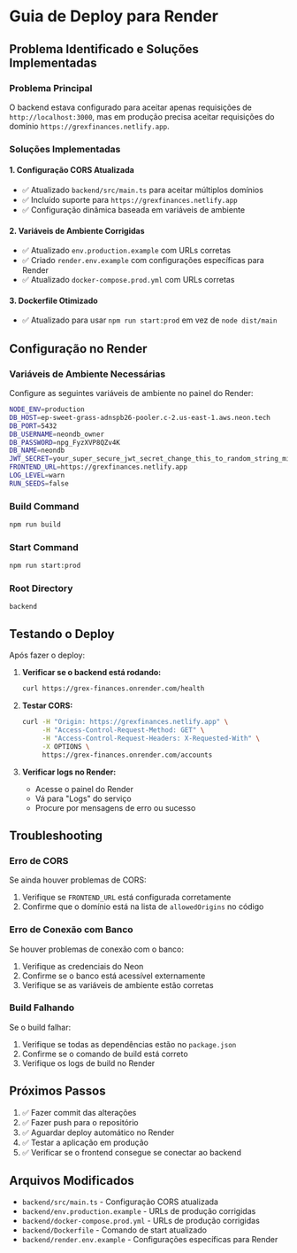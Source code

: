 # Guia de Deploy para Render

## Problema Identificado e Soluções Implementadas

### Problema Principal
O backend estava configurado para aceitar apenas requisições de `http://localhost:3000`, mas em produção precisa aceitar requisições do domínio `https://grexfinances.netlify.app`.

### Soluções Implementadas

#### 1. Configuração CORS Atualizada
- ✅ Atualizado `backend/src/main.ts` para aceitar múltiplos domínios
- ✅ Incluído suporte para `https://grexfinances.netlify.app`
- ✅ Configuração dinâmica baseada em variáveis de ambiente

#### 2. Variáveis de Ambiente Corrigidas
- ✅ Atualizado `env.production.example` com URLs corretas
- ✅ Criado `render.env.example` com configurações específicas para Render
- ✅ Atualizado `docker-compose.prod.yml` com URLs corretas

#### 3. Dockerfile Otimizado
- ✅ Atualizado para usar `npm run start:prod` em vez de `node dist/main`

## Configuração no Render

### Variáveis de Ambiente Necessárias

Configure as seguintes variáveis de ambiente no painel do Render:

```bash
NODE_ENV=production
DB_HOST=ep-sweet-grass-adnspb26-pooler.c-2.us-east-1.aws.neon.tech
DB_PORT=5432
DB_USERNAME=neondb_owner
DB_PASSWORD=npg_FyzXVP8QZv4K
DB_NAME=neondb
JWT_SECRET=your_super_secure_jwt_secret_change_this_to_random_string_min_32_chars
FRONTEND_URL=https://grexfinances.netlify.app
LOG_LEVEL=warn
RUN_SEEDS=false
```

### Build Command
```bash
npm run build
```

### Start Command
```bash
npm run start:prod
```

### Root Directory
```
backend
```

## Testando o Deploy

Após fazer o deploy:

1. **Verificar se o backend está rodando:**
   ```bash
   curl https://grex-finances.onrender.com/health
   ```

2. **Testar CORS:**
   ```bash
   curl -H "Origin: https://grexfinances.netlify.app" \
        -H "Access-Control-Request-Method: GET" \
        -H "Access-Control-Request-Headers: X-Requested-With" \
        -X OPTIONS \
        https://grex-finances.onrender.com/accounts
   ```

3. **Verificar logs no Render:**
   - Acesse o painel do Render
   - Vá para "Logs" do serviço
   - Procure por mensagens de erro ou sucesso

## Troubleshooting

### Erro de CORS
Se ainda houver problemas de CORS:
1. Verifique se `FRONTEND_URL` está configurada corretamente
2. Confirme que o domínio está na lista de `allowedOrigins` no código

### Erro de Conexão com Banco
Se houver problemas de conexão com o banco:
1. Verifique as credenciais do Neon
2. Confirme se o banco está acessível externamente
3. Verifique se as variáveis de ambiente estão corretas

### Build Falhando
Se o build falhar:
1. Verifique se todas as dependências estão no `package.json`
2. Confirme se o comando de build está correto
3. Verifique os logs de build no Render

## Próximos Passos

1. ✅ Fazer commit das alterações
2. ✅ Fazer push para o repositório
3. ✅ Aguardar deploy automático no Render
4. ✅ Testar a aplicação em produção
5. ✅ Verificar se o frontend consegue se conectar ao backend

## Arquivos Modificados

- `backend/src/main.ts` - Configuração CORS atualizada
- `backend/env.production.example` - URLs de produção corrigidas
- `backend/docker-compose.prod.yml` - URLs de produção corrigidas
- `backend/Dockerfile` - Comando de start atualizado
- `backend/render.env.example` - Configurações específicas para Render
